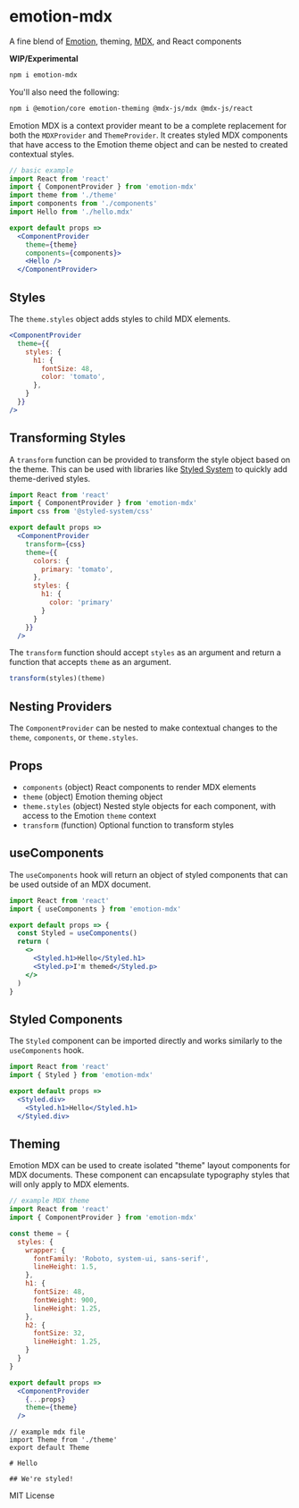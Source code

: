 
# emotion-mdx

A fine blend of [Emotion][], theming, [MDX][], and React components

**WIP/Experimental**

```sh
npm i emotion-mdx
```

You'll also need the following:

```sh
npm i @emotion/core emotion-theming @mdx-js/mdx @mdx-js/react
```

Emotion MDX is a context provider meant to be a complete replacement for both the `MDXProvider` and `ThemeProvider`.
It creates styled MDX components that have access to the Emotion theme object and can be nested to created contextual styles.

```jsx
// basic example
import React from 'react'
import { ComponentProvider } from 'emotion-mdx'
import theme from './theme'
import components from './components'
import Hello from './hello.mdx'

export default props =>
  <ComponentProvider
    theme={theme}
    components={components}>
    <Hello />
  </ComponentProvider>
```

## Styles

The `theme.styles` object adds styles to child MDX elements.

```jsx
<ComponentProvider
  theme={{
    styles: {
      h1: {
        fontSize: 48,
        color: 'tomato',
      },
    }
  }}
/>
```

## Transforming Styles

A `transform` function can be provided to transform the style object based on the theme.
This can be used with libraries like [Styled System][] to quickly add theme-derived styles.

```jsx
import React from 'react'
import { ComponentProvider } from 'emotion-mdx'
import css from '@styled-system/css'

export default props =>
  <ComponentProvider
    transform={css}
    theme={{
      colors: {
        primary: 'tomato',
      },
      styles: {
        h1: {
          color: 'primary'
        }
      }
    }}
  />
```

The `transform` function should accept `styles` as an argument and return a function that accepts `theme` as an argument.

```js
transform(styles)(theme)
```

## Nesting Providers

The `ComponentProvider` can be nested to make contextual changes to the `theme`, `components`, or `theme.styles`.

## Props

- `components` (object) React components to render MDX elements
- `theme` (object) Emotion theming object
- `theme.styles` (object) Nested style objects for each component, with access to the Emotion `theme` context
- `transform` (function) Optional function to transform styles

## useComponents

The `useComponents` hook will return an object of styled components that can be used outside of an MDX document.

```jsx
import React from 'react'
import { useComponents } from 'emotion-mdx'

export default props => {
  const Styled = useComponents()
  return (
    <>
      <Styled.h1>Hello</Styled.h1>
      <Styled.p>I'm themed</Styled.p>
    </>
  )
}
```

## Styled Components

The `Styled` component can be imported directly and works similarly to the `useComponents` hook.

```jsx
import React from 'react'
import { Styled } from 'emotion-mdx'

export default props =>
  <Styled.div>
    <Styled.h1>Hello</Styled.h1>
  </Styled.div>
```

## Theming

Emotion MDX can be used to create isolated "theme" layout components for MDX documents.
These component can encapsulate typography styles that will only apply to MDX elements.

```jsx
// example MDX theme
import React from 'react'
import { ComponentProvider } from 'emotion-mdx'

const theme = {
  styles: {
    wrapper: {
      fontFamily: 'Roboto, system-ui, sans-serif',
      lineHeight: 1.5,
    },
    h1: {
      fontSize: 48,
      fontWeight: 900,
      lineHeight: 1.25,
    },
    h2: {
      fontSize: 32,
      lineHeight: 1.25,
    }
  }
}

export default props =>
  <ComponentProvider
    {...props}
    theme={theme}
  />
```

```mdx
// example mdx file
import Theme from './theme'
export default Theme

# Hello

## We're styled!
```

MIT License

[mdx]: https://mdxjs.com
[emotion]: https://emotion.sh
[styled system]: https://styled-system.com

